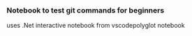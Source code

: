 ### Notebook to test git commands for beginners

uses .Net interactive notebook from vscodepolyglot notebook
